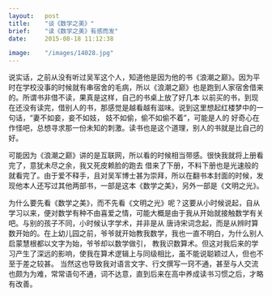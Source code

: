 ```yaml
---
layout:   post
title:    "谈《数学之美》"
brief:    "读《数学之美》有感而发"
date:     2015-08-18 11:12:38

image:    "/images/14028.jpg"
---
```

说实话，之前从没有听过吴军这个人，知道他是因为他的书《浪潮之巅》。因为平时在学校没事的时候就有串宿舍的毛病，所以《浪潮之巅》也是跑到人家宿舍借来的。所谓书非借不读，果真是这样，自己的书桌上放了好几本 以前买的书，到现在还没有读完，借别人的书，那感觉是越看越有滋味。说到这里想起红楼梦中的一句话，“妻不如妾，妾不如妓， 妓不如偷，偷不如偷不着”，可能是人的  好奇心在作怪吧，总想寻求那一份未知的刺激。读书也是这个道理，别人的书就是比自己的好。

可能因为《浪潮之巅》讲的是互联网，所以看的时候相当带感。很快我就将上册看完了，意犹未尽之余，我又死皮赖脸的跑去 借来了下册，不料下册也是光速般的就看完了。由于爱不释手，且对吴军博士甚为崇拜，所以在翻书本封面的时候，发现他本人还写过其他两部书，一部是这本《数学之美》，另外一部是《文明之光》。

为什么要先看《数学之美》，而不先看《文明之光》呢？这要从小时候说起，自从学习以来，便对数学有种不由喜爱之情，可能大概是由于我从开始就接触数学有关吧。与别的孩子不同，小时候认字学术，并非是从 唐诗宋词念起，而是从辨时算数开始的。在上幼儿园之前，爷爷就开始教我数学，我也一直不明白，为什么别人启蒙慧根都以文字为始，爷爷却以数学做引， 教我识数算术。但这对我后来的学习产生了深远的影响，使我在算术逻辑上与同级相比，虽不能说聪颖过人，但也不至于差之较甚。 当然这也导致我对语言文字、行文撰写一窍不通，甚至与人交流也颇为为难，常常语句不通，词不达意，直到后来在高中养成读书习惯之后，才略有改善。
